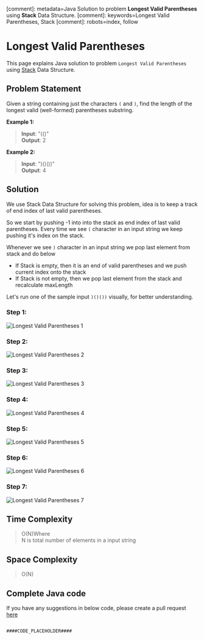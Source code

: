 [comment]: metadata=Java Solution to problem <strong>Longest Valid Parentheses</strong> using <strong>Stack</strong> Data Structure.
[comment]: keywords=Longest Valid Parentheses, Stack
[comment]: robots=index, follow





<h1>Longest Valid Parentheses</h1>
<p>
This page explains Java solution to problem <code class="inline">Longest Valid Parentheses</code> using <a href="####BASEURL####what-is-stack" class="absolute" target="_blank" rel="noopener noreferrer">Stack</a> Data Structure.
</p>





<h2 class="heading">Problem Statement</h2>
<p>
Given a string containing just the characters <code class="inline">(</code> and <code class="inline">)</code>, find the length of the longest valid (well-formed) parentheses substring.
</p>






<b>Example 1:</b>
<blockquote>
<p>
<b>Input</b>: "(()"<br />
<b>Output</b>: 2<br/>
</p>
</blockquote>

<b>Example 2:</b>
<blockquote>
<p>
<b>Input</b>: ")()())"<br/>
<b>Output</b>: 4<br/>
</p>
</blockquote>





<h2 class="heading">Solution</h2>
<p>
We use Stack Data Structure for solving this problem, idea is to keep a track of end index of last valid parentheses.
</p>
<p>
So we start by pushing -1 into into the stack as end index of last valid parentheses. Every time we see <code class="inline">(</code> character in an input string we keep pushing it's index on the stack.
</p>
<p>
Whenever we see <code class="inline">)</code> character in an input string we pop last element from stack and do below
</p>
<ul>
    <li>If Stack is empty, then it is an end of valid parentheses and we push current index onto the stack</li>
    <li>If Stack is not empty, then we pop last element from the stack and recalculate maxLength</li>
</ul>





<p class="paragraph-heading">
Let's run one of the sample input <code class="inline">)()())</code> visually, for better understanding.
</p>
<h3 class="heading">Step 1: </h3>
<img class="paragraph-heading" src="####BASEURL####longest-valid-parentheses/longest-1.png" alt="Longest Valid Parentheses 1" />
<h3 class="heading">Step 2: </h3>
<img class="paragraph-heading" src="####BASEURL####longest-valid-parentheses/longest-2.png" alt="Longest Valid Parentheses 2" />
<h3 class="heading">Step 3: </h3>
<img class="paragraph-heading" src="####BASEURL####longest-valid-parentheses/longest-3.png" alt="Longest Valid Parentheses 3" />
<h3 class="heading">Step 4: </h3>
<img class="paragraph-heading" src="####BASEURL####longest-valid-parentheses/longest-4.png" alt="Longest Valid Parentheses 4" />
<h3 class="heading">Step 5: </h3>
<img class="paragraph-heading" src="####BASEURL####longest-valid-parentheses/longest-5.png" alt="Longest Valid Parentheses 5" />
<h3 class="heading">Step 6: </h3>
<img class="paragraph-heading" src="####BASEURL####longest-valid-parentheses/longest-6.png" alt="Longest Valid Parentheses 6" />
<h3 class="heading">Step 7: </h3>
<img class="paragraph-heading" src="####BASEURL####longest-valid-parentheses/longest-7.png" alt="Longest Valid Parentheses 7" />
 


<h2 class="heading">Time Complexity</h2>
<blockquote>
<p>
O(N)Where <br />
N is total number of elements in a input string
</p>
</blockquote>






<h2 class="heading">Space Complexity</h2>
<blockquote>
<p>O(N)</p>
</blockquote>






<h2 class="heading">Complete Java code</h2>
If you have any suggestions in below code, please create a pull request <a href="####LINK_PLACEHOLDER####" target="_blank" rel="noopener noreferrer" class="absolute">here</a>
<pre>
<code class="language-java">
####CODE_PLACEHOLDER####
</code>
</pre>